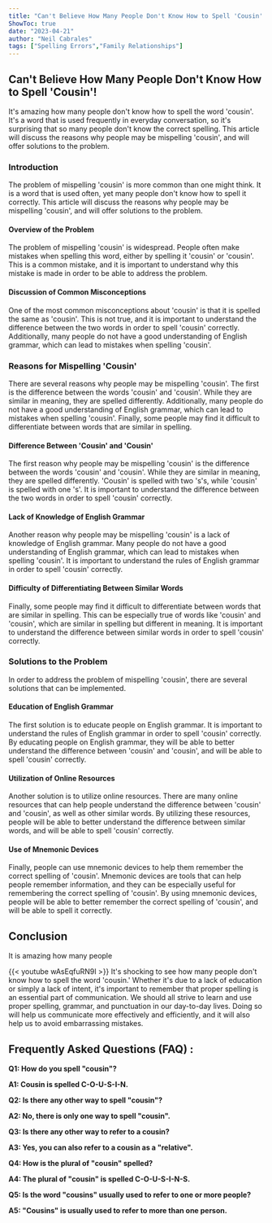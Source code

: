 ```yaml
---
title: "Can't Believe How Many People Don't Know How to Spell 'Cousin'!"
ShowToc: true 
date: "2023-04-21"
author: "Neil Cabrales" 
tags: ["Spelling Errors","Family Relationships"]
---
```

## Can't Believe How Many People Don't Know How to Spell 'Cousin'! 

It's amazing how many people don't know how to spell the word 'cousin'. It's a word that is used frequently in everyday conversation, so it's surprising that so many people don't know the correct spelling. This article will discuss the reasons why people may be mispelling 'cousin', and will offer solutions to the problem.

### Introduction 

The problem of mispelling 'cousin' is more common than one might think. It is a word that is used often, yet many people don't know how to spell it correctly. This article will discuss the reasons why people may be mispelling 'cousin', and will offer solutions to the problem. 

#### Overview of the Problem 

The problem of mispelling 'cousin' is widespread. People often make mistakes when spelling this word, either by spelling it 'cousin' or 'cousin'. This is a common mistake, and it is important to understand why this mistake is made in order to be able to address the problem. 

#### Discussion of Common Misconceptions 

One of the most common misconceptions about 'cousin' is that it is spelled the same as 'cousin'. This is not true, and it is important to understand the difference between the two words in order to spell 'cousin' correctly. Additionally, many people do not have a good understanding of English grammar, which can lead to mistakes when spelling 'cousin'. 

### Reasons for Mispelling 'Cousin' 

There are several reasons why people may be mispelling 'cousin'. The first is the difference between the words 'cousin' and 'cousin'. While they are similar in meaning, they are spelled differently. Additionally, many people do not have a good understanding of English grammar, which can lead to mistakes when spelling 'cousin'. Finally, some people may find it difficult to differentiate between words that are similar in spelling. 

#### Difference Between 'Cousin' and 'Cousin' 

The first reason why people may be mispelling 'cousin' is the difference between the words 'cousin' and 'cousin'. While they are similar in meaning, they are spelled differently. 'Cousin' is spelled with two 's's, while 'cousin' is spelled with one 's'. It is important to understand the difference between the two words in order to spell 'cousin' correctly. 

#### Lack of Knowledge of English Grammar 

Another reason why people may be mispelling 'cousin' is a lack of knowledge of English grammar. Many people do not have a good understanding of English grammar, which can lead to mistakes when spelling 'cousin'. It is important to understand the rules of English grammar in order to spell 'cousin' correctly. 

#### Difficulty of Differentiating Between Similar Words 

Finally, some people may find it difficult to differentiate between words that are similar in spelling. This can be especially true of words like 'cousin' and 'cousin', which are similar in spelling but different in meaning. It is important to understand the difference between similar words in order to spell 'cousin' correctly. 

### Solutions to the Problem 

In order to address the problem of mispelling 'cousin', there are several solutions that can be implemented. 

#### Education of English Grammar 

The first solution is to educate people on English grammar. It is important to understand the rules of English grammar in order to spell 'cousin' correctly. By educating people on English grammar, they will be able to better understand the difference between 'cousin' and 'cousin', and will be able to spell 'cousin' correctly. 

#### Utilization of Online Resources 

Another solution is to utilize online resources. There are many online resources that can help people understand the difference between 'cousin' and 'cousin', as well as other similar words. By utilizing these resources, people will be able to better understand the difference between similar words, and will be able to spell 'cousin' correctly. 

#### Use of Mnemonic Devices 

Finally, people can use mnemonic devices to help them remember the correct spelling of 'cousin'. Mnemonic devices are tools that can help people remember information, and they can be especially useful for remembering the correct spelling of 'cousin'. By using mnemonic devices, people will be able to better remember the correct spelling of 'cousin', and will be able to spell it correctly. 

## Conclusion 

It is amazing how many people

{{< youtube wAsEqfuRN9I >}} 
It's shocking to see how many people don't know how to spell the word 'cousin.' Whether it's due to a lack of education or simply a lack of intent, it's important to remember that proper spelling is an essential part of communication. We should all strive to learn and use proper spelling, grammar, and punctuation in our day-to-day lives. Doing so will help us communicate more effectively and efficiently, and it will also help us to avoid embarrassing mistakes.

## Frequently Asked Questions (FAQ) :
**Q1: How do you spell "cousin"?**

**A1: Cousin is spelled C-O-U-S-I-N.**

**Q2: Is there any other way to spell "cousin"?**

**A2: No, there is only one way to spell "cousin".**

**Q3: Is there any other way to refer to a cousin?**

**A3: Yes, you can also refer to a cousin as a "relative".**

**Q4: How is the plural of "cousin" spelled?**

**A4: The plural of "cousin" is spelled C-O-U-S-I-N-S.**

**Q5: Is the word "cousins" usually used to refer to one or more people?**

**A5: "Cousins" is usually used to refer to more than one person.**





